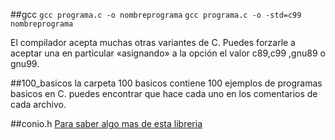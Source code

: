 
##gcc
`gcc programa.c -o nombreprograma`
`gcc programa.c -o -std=c99 nombreprograma`

El compilador acepta muchas otras variantes de C. Puedes forzarle a aceptar una en particular «asignando» a la opción el valor c89,c99 ,gnu89 o gnu99.

##100_basicos
la carpeta 100 basicos contiene 100 ejemplos de programas basicos en C.
puedes encontrar que hace cada uno en los comentarios de cada archivo.

##conio.h
[Para saber algo mas de esta libreria](http://gmartinezs.blogspot.pe/2010/10/porque-no-debemos-utilizar-la-libreria.html)
